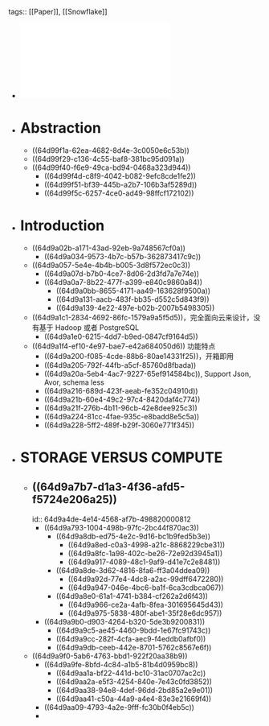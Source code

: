 tags:: [[Paper]], [[Snowflake]]

- ![The Snowflake Elastic Data Warehouse.pdf](../assets/The_Snowflake_Elastic_Data_Warehouse_1691983561998_0.pdf)
- # Abstraction
	- ((64d99f1a-62ea-4682-8d4e-3c0050e6c53b))
	- ((64d99f29-c136-4c55-baf8-381bc95d091a))
	- ((64d99f40-f6e9-49ca-bd94-0468a323d944))
		- ((64d99f4d-c8f9-4042-b082-9efc8cde1fe2))
		- ((64d99f51-bf39-445b-a2b7-106b3af5289d))
		- ((64d99f5c-6257-4ce0-ad49-98ffcf172102))
- # Introduction
	- ((64d9a02b-a171-43ad-92eb-9a748567cf0a))
		- ((64d9a034-9573-4b7c-b57b-362873417c9c))
	- ((64d9a057-5e4e-4b4b-b005-3d8f572ec0c3))
		- ((64d9a07d-b7b0-4ce7-8d06-2d3fd7a7e74e))
		- ((64d9a0a7-8b22-477f-a399-e840c9860a84))
			- ((64d9a0bb-8655-4171-aa49-163628f9500a))
			- ((64d9a131-aacb-483f-bb35-d552c5d843f9))
			- ((64d9a139-4e22-497e-b02b-2007b5498305))
	- ((64d9a1c1-2834-4692-86fc-1579a9a5f5d5))，完全面向云来设计，没有基于 Hadoop 或者 PostgreSQL
		- ((64d9a1e0-6215-4dd7-b9ed-0847cf9164d5))
	- ((64d9a1f4-ef10-4e97-bae7-e42a684050d6)) 功能特点
		- ((64d9a200-f085-4cde-88b6-80ae14331f25))，开箱即用
		- ((64d9a205-792f-44fb-a5cf-85760d8fbada))
		- ((64d9a20a-5eb4-4ac7-9227-65ef914584bc)), Support Json, Avor, schema less
		- ((64d9a216-689d-423f-aeab-fe352c04910d))
		- ((64d9a21b-60e4-49c2-97c4-8420daf4c774))
		- ((64d9a21f-276b-4b11-96cb-42e8dee925c3))
		- ((64d9a224-81cc-4fae-935c-e8badd8e5c5a))
		- ((64d9a228-5ff2-489f-b29f-3060e771f345))
- # STORAGE VERSUS COMPUTE
	- ## ((64d9a7b7-d1a3-4f36-afd5-f5724e206a25))
	  id:: 64d9a4de-4e14-4568-af7b-498820000812
		- ((64d9a793-1004-498b-97fc-2bc44f870ac3))
			- ((64d9a8db-ed75-4e2c-9d16-bc1b9fed5b3e))
				- ((64d9a8ed-c0a3-4998-a21c-8868229cbe31))
				- ((64d9a8fc-1a98-402c-be26-72e92d3945a1))
				- ((64d9a917-4089-48c1-9af9-d41e7c2e8481))
			- ((64d9a8de-3d62-4816-8fa6-ff3a04ddea09))
				- ((64d9a92d-77e4-4dc8-a2ac-99dff6472280))
				- ((64d9a947-046e-4bc6-ba1f-6ca3cdbca067))
			- ((64d9a8e0-61a1-4741-b384-cf262a2d6f43))
				- ((64d9a966-ce2a-4afb-8fea-301695645d43))
				- ((64d9a975-5838-480f-abe1-35f28e6dc957))
		- ((64d9a9b0-d903-4264-b320-5de3b9200831))
			- ((64d9a9c5-ae45-4460-9bdd-1e67fc91743c))
			- ((64d9a9cc-282f-4cfa-aec9-f4eddb0afbf0))
			- ((64d9a9db-ceeb-442e-8701-5762c8567e6f))
	- ((64d9a9f0-5ab6-4763-bbd1-922f20aa38b9))
		- ((64d9a9fe-8bfd-4c84-a1b5-81b4d0959bc8))
			- ((64d9aa1a-bf22-441d-bc10-31ac0707ac2c))
			- ((64d9aa2a-e5f3-4254-840e-7e43c0fd3852))
			- ((64d9aa38-94e8-4def-96dd-2bd85a2e9e01))
			- ((64d9aa41-c50a-44a9-a4e4-83e3e21669f4))
		- ((64d9aa09-4793-4a2e-9fff-fc30b0f4eb5c))
		-